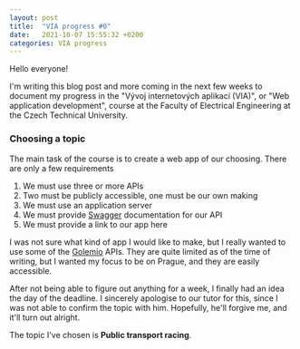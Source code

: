 ```yaml
---
layout: post
title:  "VIA progress #0"
date:   2021-10-07 15:55:32 +0200
categories: VIA progress
---
```


Hello everyone!

I'm writing this blog post and more coming in the next few weeks to document my progress in
the "Vývoj internetových aplikací (VIA)", or "Web application development", course at the Faculty
of Electrical Engineering at the Czech Technical University.

### Choosing a topic

The main task of the course is to create a web app of our choosing. There are only a few requirements
1. We must use three or more APIs
2. Two must be publicly accessible, one must be our own making
3. We must use an application server
4. We must provide [Swagger](https://swagger.io/) documentation for our API
5. We must provide a link to our app here

I was not sure what kind of app I would like to make, but I really wanted to use some 
of the [Golemio](https://golemio.cz/) APIs. They are quite limited as of the time of writing, but
I wanted my focus to be on Prague, and they are easily accessible.

After not being able to figure out anything for a week, I finally had an idea the day of the deadline.
I sincerely apologise to our tutor for this, since I was not able to confirm the topic with him.
Hopefully, he'll forgive me, and it'll turn out alright.

The topic I've chosen is __Public transport racing__.

